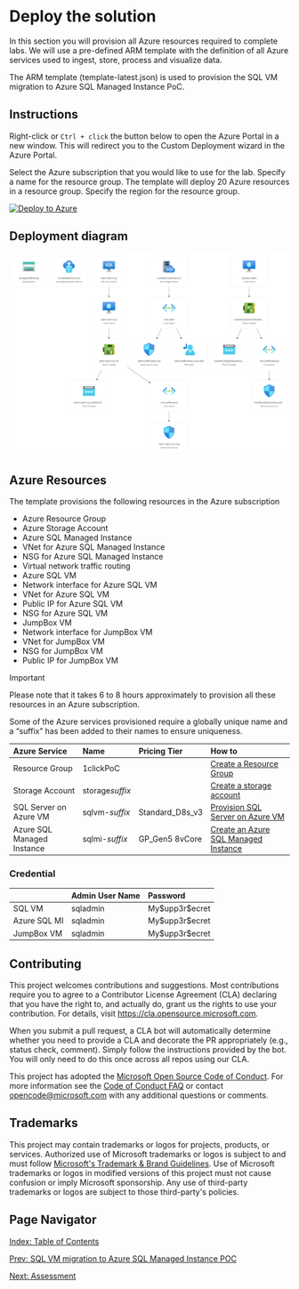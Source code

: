 # Deploy the solution

In this section you will provision all Azure resources required to complete labs. We will use a pre-defined ARM template with the definition of all Azure services used to ingest, store, process and visualize data.

The ARM template (template-latest.json) is used to provision the SQL VM migration to Azure SQL Managed Instance PoC.

## Instructions

Right-click or `Ctrl + click` the button below to open the Azure Portal in a new window. This will redirect you to the Custom Deployment wizard in the Azure Portal.

Select the Azure subscription that you would like to use for the lab.
Specify a name for the resource group. The template will deploy 20 Azure resources in a resource group.
Specify the region for the resource group.

[![Deploy to Azure](https://aka.ms/deploytoazurebutton)](https://portal.azure.com/#create/Microsoft.Template/uri/https%3A%2F%2Fraw.githubusercontent.com%2Fmicrosoft%2Fsql_1click_pocs%2Finitial-draft%2Fdeploy%2Fdeploy.json)

## Deployment diagram

![resource-visualizer](../media/resource-visualizer.png)

## Azure Resources
The template provisions the following resources in the Azure subscription

- Azure Resource Group
- Azure Storage Account
- Azure SQL Managed Instance
- VNet for Azure SQL Managed Instance
- NSG for Azure SQL Managed Instance
- Virtual network traffic routing
- Azure SQL VM
- Network interface for Azure SQL VM
- VNet for Azure SQL VM
- Public IP for Azure SQL VM
- NSG for Azure SQL VM
- JumpBox VM
- Network interface for JumpBox VM
- VNet for JumpBox VM
- NSG for JumpBox VM
- Public IP for JumpBox VM

> [!IMPORTANT]
> Please note that it takes 6 to 8 hours approximately to provision all these resources in an Azure subscription.

Some of the Azure services provisioned require a globally unique name and a “suffix” has been added to their names to ensure uniqueness.

| Azure Service | Name   | Pricing Tier    | How to |
|:----          |:----- | :----   |:----- |
| Resource Group | 1clickPoC |   | [Create a Resource Group](https://learn.microsoft.com/en-us/azure/azure-resource-manager/management/manage-resource-groups-portal#create-resource-groups)
| Storage Account | storage*suffix* |    |[Create a storage account](https://learn.microsoft.com/en-us/azure/storage/common/storage-account-create?tabs=azure-portal)|
| SQL Server on Azure VM| sqlvm-*suffix* | Standard_D8s_v3 |[Provision SQL Server on Azure VM](https://learn.microsoft.com/en-us/azure/azure-sql/virtual-machines/windows/create-sql-vm-portal?view=azuresql) |
| Azure SQL Managed Instance | sqlmi-*suffix*| GP_Gen5 8vCore|[Create an Azure SQL Managed Instance](https://learn.microsoft.com/en-us/azure/azure-sql/managed-instance/instance-create-quickstart?view=azuresql)|

### Credential

|  | Admin User Name   | Password    |
|:----          |:----- | :----   |
| SQL VM | sqladmin | My\$upp3r\$ecret |
| Azure SQL MI | sqladmin | My\$upp3r\$ecret |
| JumpBox VM | sqladmin | My\$upp3r\$ecret |

## Contributing

This project welcomes contributions and suggestions.  Most contributions require you to agree to a
Contributor License Agreement (CLA) declaring that you have the right to, and actually do, grant us
the rights to use your contribution. For details, visit https://cla.opensource.microsoft.com.

When you submit a pull request, a CLA bot will automatically determine whether you need to provide
a CLA and decorate the PR appropriately (e.g., status check, comment). Simply follow the instructions
provided by the bot. You will only need to do this once across all repos using our CLA.

This project has adopted the [Microsoft Open Source Code of Conduct](https://opensource.microsoft.com/codeofconduct/).
For more information see the [Code of Conduct FAQ](https://opensource.microsoft.com/codeofconduct/faq/) or
contact [opencode@microsoft.com](mailto:opencode@microsoft.com) with any additional questions or comments.

## Trademarks

This project may contain trademarks or logos for projects, products, or services. Authorized use of Microsoft 
trademarks or logos is subject to and must follow 
[Microsoft's Trademark & Brand Guidelines](https://www.microsoft.com/en-us/legal/intellectualproperty/trademarks/usage/general).
Use of Microsoft trademarks or logos in modified versions of this project must not cause confusion or imply Microsoft sponsorship.
Any use of third-party trademarks or logos are subject to those third-party's policies.

## Page Navigator

[Index: Table of Contents]()

[Prev: SQL VM migration to Azure SQL Managed Instance POC](../../README.md)

[Next: Assessment](../assessment/README.md)

